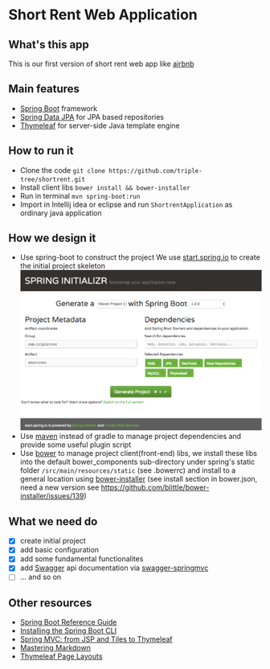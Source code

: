 # Short Rent Web Application

## What's this app
This is our first version of short rent web app like [airbnb](https://zh.airbnb.com/)

## Main features
- [Spring Boot](http://projects.spring.io/spring-boot/) framework
- [Spring Data JPA](http://projects.spring.io/spring-data-jpa/) for JPA based repositories
- [Thymeleaf](http://www.thymeleaf.org/) for server-side Java template engine

## How to run it
- Clone the code
    `git clone https://github.com/triple-tree/shortrent.git`
- Install client libs
	`bower install && bower-installer`
- Run in terminal
    `mvn spring-boot:run`
- Import in Intellij idea or eclipse and run `ShortrentApplication` as ordinary java application

## How we design it
- Use spring-boot to construct the project
	We use [start.spring.io](http://start.spring.io/) to create the initial project skeleton
    ![](resources/project_scratch.png)
- Use [maven](maven.apache.org) instead of gradle to manage project dependencies and provide some useful plugin script
- Use [bower](http://bower.io/) to manage project client(front-end) libs, we install these libs into the default bower_components sub-directory under spring's static folder `/src/main/resources/static` (see .bowerrc) and install to a general location using [bower-installer](https://www.npmjs.com/package/bower-installer) (see install section in bower.json, need a new version see https://github.com/blittle/bower-installer/issues/139)

## What we need do
- [x] create initial project
- [x] add basic configuration
- [x] add some fundamental functionalites
- [x] add [Swagger](http://swagger.io/) api documentation via [swagger-springmvc](https://github.com/rlogiacco/swagger-springmvc)
- [ ] ... and so on

## Other resources
- [Spring Boot Reference Guide](http://docs.spring.io/spring-boot/docs/current/reference/htmlsingle/)
- [Installing the Spring Boot CLI](http://docs.spring.io/spring-boot/docs/current/reference/htmlsingle/#getting-started-installing-the-cli)
- [Spring MVC: from JSP and Tiles to Thymeleaf](http://spring.io/blog/2012/10/30/spring-mvc-from-jsp-and-tiles-to-thymeleaf/)
- [Mastering Markdown](https://guides.github.com/features/mastering-markdown/)
- [Thymeleaf Page Layouts](http://www.thymeleaf.org/doc/articles/layouts.html)
